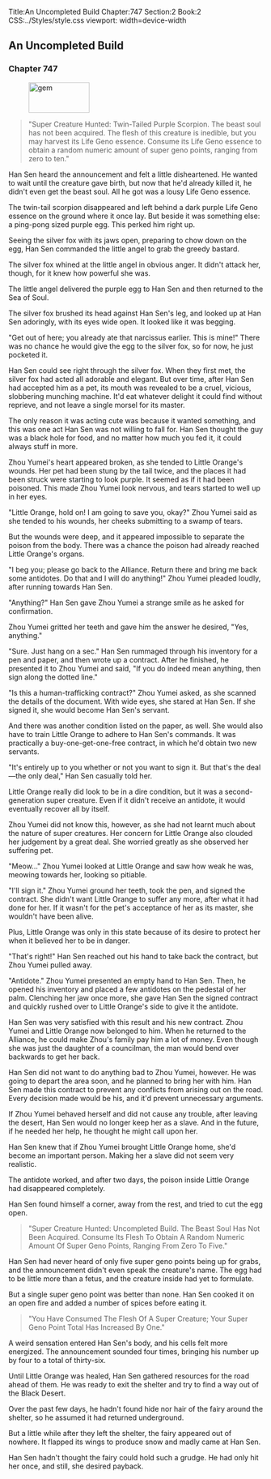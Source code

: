 Title:An Uncompleted Build 
Chapter:747 
Section:2 
Book:2 
CSS:../Styles/style.css 
viewport: width=device-width
  
## An Uncompleted Build
### Chapter 747
  
<figure>
	<img src="../Images/gem.gif" alt="gem" id="gem" width="120" height="60" />
</figure>
  

  
> "Super Creature Hunted: Twin-Tailed Purple Scorpion. The beast soul has not been acquired. The flesh of this creature is inedible, but you may harvest its Life Geno essence. Consume its Life Geno essence to obtain a random numeric amount of super geno points, ranging from zero to ten."

Han Sen heard the announcement and felt a little disheartened. He wanted to wait until the creature gave birth, but now that he'd already killed it, he didn't even get the beast soul. All he got was a lousy Life Geno essence.

The twin-tail scorpion disappeared and left behind a dark purple Life Geno essence on the ground where it once lay. But beside it was something else: a ping-pong sized purple egg. This perked him right up.

Seeing the silver fox with its jaws open, preparing to chow down on the egg, Han Sen commanded the little angel to grab the greedy bastard.

The silver fox whined at the little angel in obvious anger. It didn't attack her, though, for it knew how powerful she was.

The little angel delivered the purple egg to Han Sen and then returned to the Sea of Soul.

The silver fox brushed its head against Han Sen's leg, and looked up at Han Sen adoringly, with its eyes wide open. It looked like it was begging.

"Get out of here; you already ate that narcissus earlier. This is mine!" There was no chance he would give the egg to the silver fox, so for now, he just pocketed it.

Han Sen could see right through the silver fox. When they first met, the silver fox had acted all adorable and elegant. But over time, after Han Sen had accepted him as a pet, its mouth was revealed to be a cruel, vicious, slobbering munching machine. It'd eat whatever delight it could find without reprieve, and not leave a single morsel for its master.

The only reason it was acting cute was because it wanted something, and this was one act Han Sen was not willing to fall for. Han Sen thought the guy was a black hole for food, and no matter how much you fed it, it could always stuff in more.

Zhou Yumei's heart appeared broken, as she tended to Little Orange's wounds. Her pet had been stung by the tail twice, and the places it had been struck were starting to look purple. It seemed as if it had been poisoned. This made Zhou Yumei look nervous, and tears started to well up in her eyes.

"Little Orange, hold on! I am going to save you, okay?" Zhou Yumei said as she tended to his wounds, her cheeks submitting to a swamp of tears.

But the wounds were deep, and it appeared impossible to separate the poison from the body. There was a chance the poison had already reached Little Orange's organs.

"I beg you; please go back to the Alliance. Return there and bring me back some antidotes. Do that and I will do anything!" Zhou Yumei pleaded loudly, after running towards Han Sen.

"Anything?" Han Sen gave Zhou Yumei a strange smile as he asked for confirmation.

Zhou Yumei gritted her teeth and gave him the answer he desired, "Yes, anything."

"Sure. Just hang on a sec." Han Sen rummaged through his inventory for a pen and paper, and then wrote up a contract. After he finished, he presented it to Zhou Yumei and said, "If you do indeed mean anything, then sign along the dotted line."

"Is this a human-trafficking contract?" Zhou Yumei asked, as she scanned the details of the document. With wide eyes, she stared at Han Sen. If she signed it, she would become Han Sen's servant.

And there was another condition listed on the paper, as well. She would also have to train Little Orange to adhere to Han Sen's commands. It was practically a buy-one-get-one-free contract, in which he'd obtain two new servants.

"It's entirely up to you whether or not you want to sign it. But that's the deal—the only deal," Han Sen casually told her.

Little Orange really did look to be in a dire condition, but it was a second-generation super creature. Even if it didn't receive an antidote, it would eventually recover all by itself.

Zhou Yumei did not know this, however, as she had not learnt much about the nature of super creatures. Her concern for Little Orange also clouded her judgement by a great deal. She worried greatly as she observed her suffering pet.

"Meow..." Zhou Yumei looked at Little Orange and saw how weak he was, meowing towards her, looking so pitiable.

"I'll sign it." Zhou Yumei ground her teeth, took the pen, and signed the contract. She didn't want Little Orange to suffer any more, after what it had done for her. If it wasn't for the pet's acceptance of her as its master, she wouldn't have been alive.

Plus, Little Orange was only in this state because of its desire to protect her when it believed her to be in danger.

"That's right!" Han Sen reached out his hand to take back the contract, but Zhou Yumei pulled away.

"Antidote." Zhou Yumei presented an empty hand to Han Sen. Then, he opened his inventory and placed a few antidotes on the pedestal of her palm. Clenching her jaw once more, she gave Han Sen the signed contract and quickly rushed over to Little Orange's side to give it the antidote.

Han Sen was very satisfied with this result and his new contract. Zhou Yumei and Little Orange now belonged to him. When he returned to the Alliance, he could make Zhou's family pay him a lot of money. Even though she was just the daughter of a councilman, the man would bend over backwards to get her back.

Han Sen did not want to do anything bad to Zhou Yumei, however. He was going to depart the area soon, and he planned to bring her with him. Han Sen made this contract to prevent any conflicts from arising out on the road. Every decision made would be his, and it'd prevent unnecessary arguments.

If Zhou Yumei behaved herself and did not cause any trouble, after leaving the desert, Han Sen would no longer keep her as a slave. And in the future, if he needed her help, he thought he might call upon her.

Han Sen knew that if Zhou Yumei brought Little Orange home, she'd become an important person. Making her a slave did not seem very realistic.

The antidote worked, and after two days, the poison inside Little Orange had disappeared completely.

Han Sen found himself a corner, away from the rest, and tried to cut the egg open.

> "Super Creature Hunted: Uncompleted Build. The Beast Soul Has Not Been Acquired. Consume Its Flesh To Obtain A Random Numeric Amount Of Super Geno Points, Ranging From Zero To Five."

Han Sen had never heard of only five super geno points being up for grabs, and the announcement didn't even speak the creature's name. The egg had to be little more than a fetus, and the creature inside had yet to formulate.

But a single super geno point was better than none. Han Sen cooked it on an open fire and added a number of spices before eating it.

> "You Have Consumed The Flesh Of A Super Creature; Your Super Geno Point Total Has Increased By One."

A weird sensation entered Han Sen's body, and his cells felt more energized. The announcement sounded four times, bringing his number up by four to a total of thirty-six.

Until Little Orange was healed, Han Sen gathered resources for the road ahead of them. He was ready to exit the shelter and try to find a way out of the Black Desert.

Over the past few days, he hadn't found hide nor hair of the fairy around the shelter, so he assumed it had returned underground.

But a little while after they left the shelter, the fairy appeared out of nowhere. It flapped its wings to produce snow and madly came at Han Sen.

Han Sen hadn't thought the fairy could hold such a grudge. He had only hit her once, and still, she desired payback.